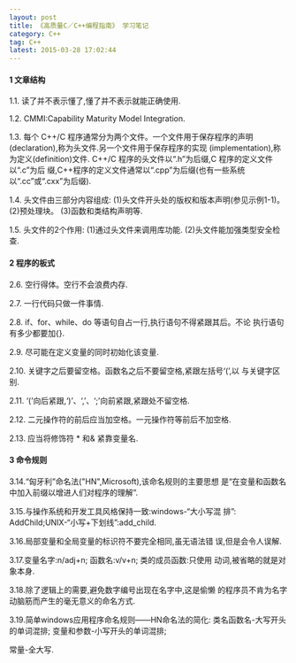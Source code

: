 ```yaml
---
layout: post
title: 《高质量C／C++编程指南》 学习笔记
category: C++
tag: C++
latest: 2015-03-28 17:02:44
---
```


#### 1 文章结构

1.1. 读了并不表示懂了,懂了并不表示就能正确使用.

1.2. CMMI:Capability Maturity Model Integration.

1.3. 每个 C++/C 程序通常分为两个文件。一个文件用于保存程序的声明 (declaration),称为头文件.另一个文件用于保存程序的实现 (implementation),称为定义(definition)文件.
C++/C 程序的头文件以“.h”为后缀,C 程序的定义文件以“.c”为后 缀,C++程序的定义文件通常以“.cpp”为后缀(也有一些系统 以“.cc”或“.cxx”为后缀).

1.4. 头文件由三部分内容组成:  (1)头文件开头处的版权和版本声明(参见示例1-1)。  (2)预处理块。 
(3)函数和类结构声明等.

1.5. 头文件的2个作用:  (1)通过头文件来调用库功能. (2)头文件能加强类型安全检查.

#### 2 程序的板式

2.6. 空行得体。空行不会浪费内存. 

2.7. 一行代码只做一件事情.

2.8. if、for、while、do 等语句自占一行,执行语句不得紧跟其后。不论 执行语句有多少都要加{}.

2.9. 尽可能在定义变量的同时初始化该变量.

2.10. 关键字之后要留空格。函数名之后不要留空格,紧跟左括号‘(’,以
与关键字区别.

2.11. ‘(’向后紧跟,‘)’、‘,’、‘;’向前紧跟,紧跟处不留空格. 

2.12. 二元操作符的前后应当加空格。一元操作符等前后不加空格. 

2.13. 应当将修饰符 * 和& 紧靠变量名.

#### 3 命令规则

3.14.“匈牙利”命名法("HN",Microsoft),该命名规则的主要思想 是“在变量和函数名中加入前缀以增进人们对程序的理解”.

3.15.与操作系统和开发工具风格保持一致:windows-“大小写混 排”: 
AddChild;UNIX-“小写+下划线”:add_child.

3.16.局部变量和全局变量的标识符不要完全相同,虽无语法错 误,但是会令人误解.

3.17.变量名字:n/adj+n; 函数名:v/v+n; 类的成员函数:只使用 动词,被省略的就是对象本身.

3.18.除了逻辑上的需要,避免数字编号出现在名字中,这是偷懒 的程序员不肯为名字动脑筋而产生的毫无意义的命名方式.

3.19.简单windows应用程序命名规则——HN命名法的简化:  类名函数名-大写开头的单词混排; 变量和参数-小写开头的单词混排; 

常量-全大写.
